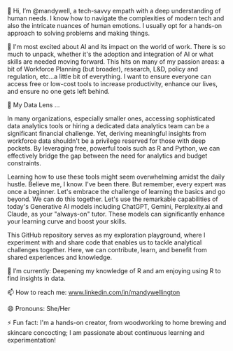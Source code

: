 👋 Hi, I’m @mandywell, a tech-savvy empath with a deep understanding of human needs. I know how to navigate the complexities of modern tech and also the intricate nuances of human emotions. I usually opt for a hands-on approach to solving problems and making things. 

💞️ I'm most excited about AI and its impact on the world of work. There is so much to unpack, whether it's the adoption and integration of AI or what skills are needed moving forward. This hits on many of my passion areas: a bit of Workforce Planning (but broader), research, L&D, policy and regulation, etc...a little bit of everything. I want to ensure everyone can access free or low-cost tools to increase productivity, enhance our lives, and ensure no one gets left behind.

👀 My Data Lens ...

In many organizations, especially smaller ones, accessing sophisticated data analytics tools or hiring a dedicated data analytics team can be a significant financial challenge. Yet, deriving meaningful insights from workforce data shouldn't be a privilege reserved for those with deep pockets. By leveraging free, powerful tools such as R and Python, we can effectively bridge the gap between the need for analytics and budget constraints. 

Learning how to use these tools might seem overwhelming amidst the daily hustle. Believe me, I know. I've been there. But remember, every expert was once a beginner. Let's embrace the challenge of learning the basics and go beyond. We can do this together. Let's use the remarkable capabilities of today's Generative AI models including ChatGPT, Gemini, Perplexity.ai and Claude, as your "always-on" tutor. These models can significantly enhance your learning curve and boost your skills. 

This GitHub repository serves as my exploration playground, where I experiment with and share code that enables us to tackle analytical challenges together. Here, we can contribute, learn, and benefit from shared experiences and knowledge. 

🌱 I’m currently:  Deepening my knowledge of R and am enjoying using R to find insights in data.

📫 How to reach me: www.linkedin.com/in/mandywellington

😄 Pronouns: She/Her

⚡ Fun fact: I'm a hands-on creator, from woodworking to home brewing and skincare concocting; I am passionate about continuous learning and experimentation!
